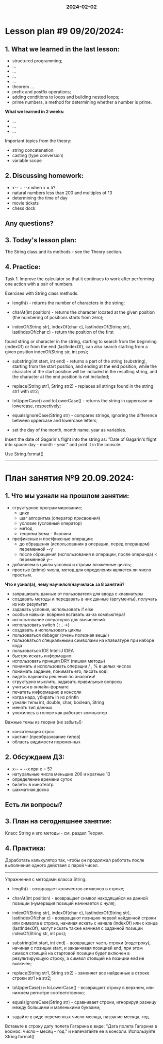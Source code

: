 <h3 style="text-align: center; padding-bottom: 14px">2024-02-02</h3>

# Lesson plan #9 09/20/2024:

## 1. What we learned in the last lesson:
- structured programming;
- ...
- ...
- ...
- ...
- theorem ...
- prefix and postfix operations;
- adding conditions to loops and building nested loops;
- prime numbers, a method for determining whether a number is prime.

**What we learned in 2 weeks:**
- ...
- ...
- ...

Important topics from the theory:
- string concatenation
- casting (type conversion)
- variable scope

## 2. Discussing homework:
- x-- + --x when x = 5?
- natural numbers less than 200 and multiples of 13
- determining the time of day
- movie tickets
- chess dock

Any questions?
-------------------------------------------------------------

## 3. Today's lesson plan:
The String class and its methods - see the Theory section.

## 4. Practice:

Task 1.
Improve the calculator so that it continues to work after performing one action with a pair of numbers.

Exercises with String class methods.

- length() - returns the number of characters in the string;

- charAt(int position) - returns the character located at the given position (the numbering of positions starts from zero);

- indexOf(String str), indexOf(char c), lastIndexOf(String str), lastIndexOf(char c) - return the position of the first

found string or character in the string, starting to search from the beginning (indexOf) or from the end (lastIndexOf),
can also search starting from a given position indexOf(String str, int pos);

- substring(int start, int end) - returns a part of the string (substring), starting from the start position,
  and ending at the end position, while the character at the start position will be included in the resulting string,
  and the character at the end position is not included;

- replace(String str1, String str2) - replaces all strings found in the string str1 with str2;

- toUpperCase() and toLowerCase() - returns the string in uppercase or lowercase, respectively;

- equalsIgnoreCase(String str) - compares strings, ignoring the difference between uppercase and lowercase letters;

- set the day of the month, month name, year as variables.

Insert the date of Gagarin's flight into the string as:
"Date of Gagarin's flight into space: day - month - year." and print it in the console.

Use String.format()

___

# План занятия №9 20.09.2024:

## 1. Что мы узнали на прошлом занятии:
- структурное программирование;
  - цикл
  - шаг алгоритма (оператор присвоения)
  - условие (условный оператор)
  - метод
  - теорема Бема - Якопини
- префиксные и постфиксные операции:
  - до обращения (использования в операции, перед операндом) переменной --y
  - после обращения (использования в операции, после операнда) к переменной y--
- добавляем в циклы условия и строим вложенные циклы;
- простые (prime) числа, метод для определения является ли число простым.

**Что я узнал(а), чему научился/научилась за 8 занятий?**
- запрашивать данные от пользователя для ввода с клавиатуры
- создавать методы и передавать в них данные (аргументы), получать из них результат
- задавать условия, использовать if else
- особые навыки: вовремя вставать из-за компьютера!
- использование операторов для вычислений
- использовать switch ( : , ->)
- создавать и использовать циклы 
- пользоваться debager (очень полезная вещь!)
- пользоваться специальными символами на клавиатуре при наборе кода
- пользоваться IDE IntelliJ IDEA
- быстро искать информацию
- использовать принцип DRY (пишем методы)
- понимать и использовать операции / , % в целых числах
- понимать задание, понимать его, писать код!
- видеть варианты решения по аналогии!
- структурно мыслить, задавать правильные вопросы
- учиться в онлайн-формате
- печатать информацию в консоли
- когда надо, убирать ln из println
- узнали типы int, double, char, boolean, String 
- менять тип данных
- уложилось в голове как работает компьютер

Важные темы из теории (не забыть!):
- конкатенация строк
- кастинг (преобразование типов)
- область видимости переменных 

## 2. Обсуждаем ДЗ:
- x-- + --x при x = 5?
- натуральные числа меньшие 200 и кратные 13
- определение времени суток
- билеты в кинотеатр
- шахматная доска

Есть ли вопросы?
----------------------------------------------------------------------------

## 3. План на сегодняшнее занятие:
Класс String и его методы - см. раздел Теория.


## 4. Практика:

Доработать калькулятор так, чтобы он продолжал работать после выполнения одного действия с парой чисел.

----------------------------------------------

Упражнения с методами класса String.
- length() - возвращает количество символов в строке;

- charAt(int position) - возвращает символ находящийся на данной позиции (нумерация позиций начинается с нуля);

- indexOf(String str), indexOf(char c), lastIndexOf(String str), lastIndexOf(char c) - возвращают позицию первой
  найденной строки или символа в строке, начиная искать с начала (indexOf) или с конца (lastIndexOf),
  могут искать также начиная с заданной позиции indexOf(String str, int pos);

- substring(int start, int end) - возвращает часть строки (подстроку), начиная с позиции start,
  и заканчивая позицией end, при этом символ стоящий на стартовой позиции будет включен в результирующую строку,
  а символ стоящий на позиции end не включен;

- replace(String str1, String str2) - заменяет все найденные в строке строки str1 на str2;

- toUpperCase() и toLowerCase() - возвращает строку в верхнем, или нижнем регистре соответственно;

- equalsIgnoreCase(String str) - сравнивает строки, игнорируя разницу между большими и маленькими буквами;

- задайте в виде переменных число месяца, название месяца, год. 

Вставьте в строку дату полета Гагарина в виде:
"Дата полета Гагарина в космос: число – месяц – год." и напечатайте ее в консоли. 
Используйте String.format()
